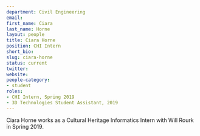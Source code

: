 ```yaml
---
department: Civil Engineering
email:
first_name: Ciara
last_name: Horne
layout: people
title: Ciara Horne
position: CHI Intern
short_bio:
slug: ciara-horne
status: current
twitter:
website:
people-category:
- student
roles:
- CHI Intern, Spring 2019
- 3D Technologies Student Assistant, 2019
---
```


Ciara Horne works as a Cultural Heritage Informatics Intern with Will Rourk in Spring 2019.
